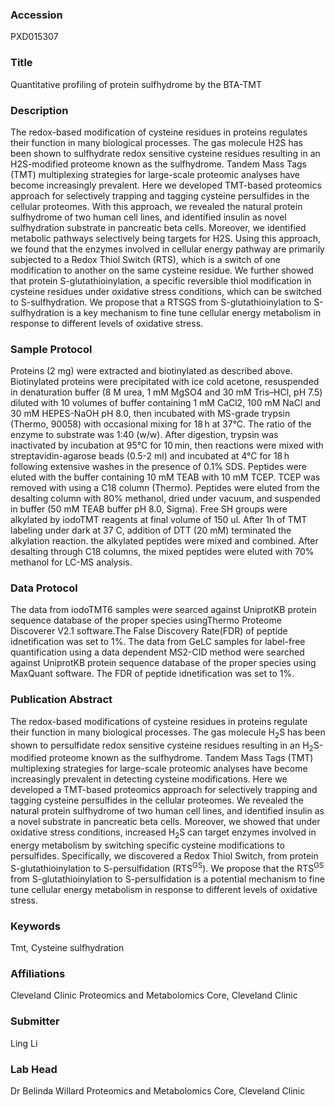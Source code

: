 ### Accession
PXD015307

### Title
Quantitative profiling of protein sulfhydrome by the BTA-TMT

### Description
The redox-based modification of cysteine residues in proteins regulates their function in many biological processes. The gas molecule H2S has been shown to sulfhydrate redox sensitive cysteine residues resulting in an H2S-modified proteome known as the sulfhydrome. Tandem Mass Tags (TMT) multiplexing strategies for large-scale proteomic analyses have become increasingly prevalent. Here we developed TMT-based proteomics approach for selectively trapping and tagging cysteine persulfides in the cellular proteomes. With this approach, we revealed the natural protein sulfhydrome of two human cell lines, and identified insulin as novel sulfhydration substrate in pancreatic beta cells. Moreover, we identified metabolic pathways selectively being targets for H2S. Using this approach, we found that the enzymes involved in cellular energy pathway are primarily subjected to a Redox Thiol Switch (RTS), which is a switch of one modification to another on the same cysteine residue. We further showed that protein S-glutathioinylation, a specific reversible thiol modification in cysteine residues under oxidative stress conditions, which can be switched to S-sulfhydration. We propose that a RTSGS from S-glutathioinylation to S-sulfhydration is a key mechanism to fine tune cellular energy metabolism in response to different levels of oxidative stress.

### Sample Protocol
Proteins (2 mg) were extracted and biotinylated as described above. Biotinylated proteins were precipitated with ice cold acetone, resuspended in denaturation buffer (8 M urea, 1 mM MgSO4 and 30 mM Tris–HCl, pH 7.5) diluted with 10 volumes of buffer containing 1 mM CaCl2, 100 mM NaCl and 30 mM HEPES-NaOH pH 8.0, then incubated with MS-grade trypsin (Thermo, 90058) with occasional mixing for 18 h at 37°C. The ratio of the enzyme to substrate was 1:40 (w/w). After digestion, trypsin was inactivated by incubation at 95°C for 10 min, then reactions were mixed with streptavidin-agarose beads (0.5-2 ml) and incubated at 4°C for 18 h following extensive washes in the presence of 0.1% SDS. Peptides were eluted with the buffer containing 10 mM TEAB with 10 mM TCEP. TCEP was removed with using a C18 column (Thermo). Peptides were eluted from the desalting column with 80% methanol, dried under vacuum, and suspended in buffer (50 mM TEAB buffer pH 8.0, Sigma). Free SH groups were alkylated by iodoTMT reagents at final volume of 150 ul. After 1h of TMT labeling under dark at 37 C, addition of DTT (20 mM) terminated the alkylation reaction. the alkylated peptides were mixed and combined. After desalting through C18 columns, the mixed peptides were eluted with 70% methanol for LC-MS analysis.

### Data Protocol
The data from iodoTMT6 samples were searced against UniprotKB protein sequence database of the proper species usingThermo Proteome Discoverer V2.1 software.The False Discovery Rate(FDR) of peptide idnetification was set to 1%. The data from GeLC samples for label-free quantification using a data dependent MS2-CID method were searched against UniprotKB protein sequence database of the proper species using MaxQuant software. The FDR of peptide idnetification was set to 1%.

### Publication Abstract
The redox-based modifications of cysteine residues in proteins regulate their function in many biological processes. The gas molecule H<sub>2</sub>S has been shown to persulfidate redox sensitive cysteine residues resulting in an H<sub>2</sub>S-modified proteome known as the sulfhydrome. Tandem Mass Tags (TMT) multiplexing strategies for large-scale proteomic analyses have become increasingly prevalent in detecting cysteine modifications. Here we developed a TMT-based proteomics approach for selectively trapping and tagging cysteine persulfides in the cellular proteomes. We revealed the natural protein sulfhydrome of two human cell lines, and identified insulin as a novel substrate in pancreatic beta cells. Moreover, we showed that under oxidative stress conditions, increased H<sub>2</sub>S can target enzymes involved in energy metabolism by switching specific cysteine modifications to persulfides. Specifically, we discovered a Redox Thiol Switch, from protein S-glutathioinylation to S-persulfidation (RTS<sup>GS</sup>). We propose that the RTS<sup>GS</sup> from S-glutathioinylation to S-persulfidation is a potential mechanism to fine tune cellular energy metabolism in response to different levels of oxidative stress.

### Keywords
Tmt, Cysteine sulfhydration

### Affiliations
Cleveland Clinic
Proteomics and Metabolomics Core, Cleveland Clinic

### Submitter
Ling Li

### Lab Head
Dr Belinda Willard
Proteomics and Metabolomics Core, Cleveland Clinic


